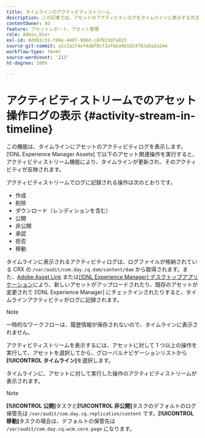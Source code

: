 ```yaml
---
title: タイムラインのアクティビティストリーム
description: この記事では、アセットのアクティビティログをタイムラインに表示する方法について説明します。
contentOwner: AG
feature: アセットレポート、アセット管理
role: Admin,User
exl-id: 8dd82c31-f88e-4407-9b6d-c87033d7a823
source-git-commit: a2c2a1f4ef4a8f0cf1afbba001d24782a6a2a24e
workflow-type: tm+mt
source-wordcount: '213'
ht-degree: 100%

---
```


# アクティビティストリームでのアセット操作ログの表示 {#activity-stream-in-timeline}

この機能は、タイムラインにアセットのアクティビティログを表示します。[!DNL Experience Manager Assets] で以下のアセット関連操作を実行すると、アクティビティストリーム機能により、タイムラインが更新され、そのアクティビティが反映されます。

アクティビティストリームでログに記録される操作は次のとおりです。

* 作成
* 削除
* ダウンロード（レンディションを含む）
* 公開
* 非公開
* 承認
* 拒否
* 移動

タイムラインに表示されるアクティビティログは、ログファイルが格納されている CRX の `/var/audit/com.day.cq.dam/content/dam` から取得されます。また、[Adobe Asset Link](https://helpx.adobe.com/jp/enterprise/using/manage-assets-using-adobe-asset-link.html) または[[!DNL Experience Manager] デスクトップアプリケーション](https://experienceleague.adobe.com/docs/experience-manager-desktop-app/using/release-notes.html?lang=ja)により、新しいアセットがアップロードされたり、既存のアセットが変更されて [!DNL Experience Manager] にチェックインされたりすると、タイムラインアクティビティがログに記録されます。

>[!NOTE]
>
>一時的なワークフローは、履歴情報が保存されないので、タイムラインに表示されません。

アクティビティストリームを表示するには、アセットに対して 1 つ以上の操作を実行して、アセットを選択してから、グローバルナビゲーションリストから&#x200B;**[!UICONTROL タイムライン]**&#x200B;を選択します。

<!-- ![timeline-2](assets/timeline-2.png) -->

タイムラインに、アセットに対して実行した操作のアクティビティストリームが表示されます。

<!-- ![activity_stream](assets/activity_stream.png) -->

>[!NOTE]
>
>**[!UICONTROL 公開]**&#x200B;タスクと&#x200B;**[!UICONTROL 非公開]**&#x200B;タスクのデフォルトのログ保管先は `/var/audit/com.day.cq.replication/content` です。**[!UICONTROL 移動]**&#x200B;タスクの場合は、デフォルトの保管先は `/var/audit/com.day.cq.wcm.core.page` になります。
